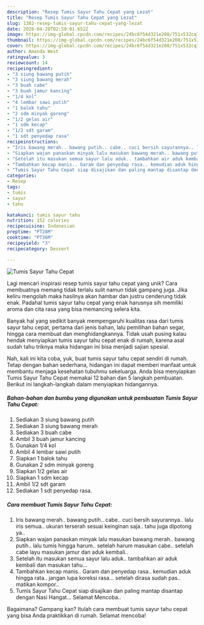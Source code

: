 ```yaml
---
description: "Resep Tumis Sayur Tahu Cepat yang Lezat"
title: "Resep Tumis Sayur Tahu Cepat yang Lezat"
slug: 1382-resep-tumis-sayur-tahu-cepat-yang-lezat
date: 2020-04-28T02:59:01.652Z
image: https://img-global.cpcdn.com/recipes/24bc6f54d321e208/751x532cq70/tumis-sayur-tahu-cepat-foto-resep-utama.jpg
thumbnail: https://img-global.cpcdn.com/recipes/24bc6f54d321e208/751x532cq70/tumis-sayur-tahu-cepat-foto-resep-utama.jpg
cover: https://img-global.cpcdn.com/recipes/24bc6f54d321e208/751x532cq70/tumis-sayur-tahu-cepat-foto-resep-utama.jpg
author: Amanda West
ratingvalue: 3
reviewcount: 14
recipeingredient:
- "3 siung bawang putih"
- "3 siung bawang merah"
- "3 buah cabe"
- "3 buah jamur kancing"
- "1/4 kol"
- "4 lembar sawi putih"
- "1 balok tahu"
- "2 sdm minyak goreng"
- "1/2 gelas air"
- "1 sdm kecap"
- "1/2 sdt garam"
- "1 sdt penyedap rasa"
recipeinstructions:
- "Iris bawang merah.. bawang putih.. cabe.. cuci bersih sayurannya.. lalu iris semua.. ukuran terserah sesuai keinginan saja.. tahu juga dipotong ya.."
- "Siapkan wajan panaskan minyak lalu masukan bawang merah.. bawang putih.. lalu tumis hingga harum.. setelah harum masukan cabe.. setelah cabe layu masukan jamur dan aduk kembali.."
- "Setelah itu masukan semua sayur lalu aduk.. tambahkan air aduk kembali dan masukan tahu..."
- "Tambahkan kecap manis.. Garam dan penyedap rasa.. kemudian aduk hingga rata.. jangan lupa koreksi rasa... setelah dirasa sudah pas.. matikan kompor.."
- "Tumis Sayur Tahu Cepat siap disajikan dan paling mantap disantap dengan Nasi Hangat... Selamat Mencoba.."
categories:
- Resep
tags:
- tumis
- sayur
- tahu

katakunci: tumis sayur tahu 
nutrition: 152 calories
recipecuisine: Indonesian
preptime: "PT28M"
cooktime: "PT36M"
recipeyield: "3"
recipecategory: Dessert

---
```



![Tumis Sayur Tahu Cepat](https://img-global.cpcdn.com/recipes/24bc6f54d321e208/751x532cq70/tumis-sayur-tahu-cepat-foto-resep-utama.jpg)

Lagi mencari inspirasi resep tumis sayur tahu cepat yang unik? Cara membuatnya memang tidak terlalu sulit namun tidak gampang juga. Jika keliru mengolah maka hasilnya akan hambar dan justru cenderung tidak enak. Padahal tumis sayur tahu cepat yang enak harusnya sih memiliki aroma dan cita rasa yang bisa memancing selera kita.

Banyak hal yang sedikit banyak mempengaruhi kualitas rasa dari tumis sayur tahu cepat, pertama dari jenis bahan, lalu pemilihan bahan segar, hingga cara membuat dan menghidangkannya. Tidak usah pusing kalau hendak menyiapkan tumis sayur tahu cepat enak di rumah, karena asal sudah tahu triknya maka hidangan ini bisa menjadi sajian spesial.




Nah, kali ini kita coba, yuk, buat tumis sayur tahu cepat sendiri di rumah. Tetap dengan bahan sederhana, hidangan ini dapat memberi manfaat untuk membantu menjaga kesehatan tubuhmu sekeluarga. Anda bisa menyiapkan Tumis Sayur Tahu Cepat memakai 12 bahan dan 5 langkah pembuatan. Berikut ini langkah-langkah dalam menyiapkan hidangannya.

<!--inarticleads1-->

##### Bahan-bahan dan bumbu yang digunakan untuk pembuatan Tumis Sayur Tahu Cepat:

1. Sediakan 3 siung bawang putih
1. Sediakan 3 siung bawang merah
1. Sediakan 3 buah cabe
1. Ambil 3 buah jamur kancing
1. Gunakan 1/4 kol
1. Ambil 4 lembar sawi putih
1. Siapkan 1 balok tahu
1. Gunakan 2 sdm minyak goreng
1. Siapkan 1/2 gelas air
1. Siapkan 1 sdm kecap
1. Ambil 1/2 sdt garam
1. Sediakan 1 sdt penyedap rasa.




<!--inarticleads2-->

##### Cara membuat Tumis Sayur Tahu Cepat:

1. Iris bawang merah.. bawang putih.. cabe.. cuci bersih sayurannya.. lalu iris semua.. ukuran terserah sesuai keinginan saja.. tahu juga dipotong ya..
1. Siapkan wajan panaskan minyak lalu masukan bawang merah.. bawang putih.. lalu tumis hingga harum.. setelah harum masukan cabe.. setelah cabe layu masukan jamur dan aduk kembali..
1. Setelah itu masukan semua sayur lalu aduk.. tambahkan air aduk kembali dan masukan tahu...
1. Tambahkan kecap manis.. Garam dan penyedap rasa.. kemudian aduk hingga rata.. jangan lupa koreksi rasa... setelah dirasa sudah pas.. matikan kompor..
1. Tumis Sayur Tahu Cepat siap disajikan dan paling mantap disantap dengan Nasi Hangat... Selamat Mencoba..




Bagaimana? Gampang kan? Itulah cara membuat tumis sayur tahu cepat yang bisa Anda praktikkan di rumah. Selamat mencoba!
